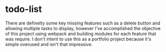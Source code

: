 # todo-list

There are definelty some key missing features such as a delete button and allowing multiple tasks to display, however I've accomplished the objective of this project using webpack and building modules for each feature that was require. I don't intent to use this as a portfolio project because it's simple overused and isn't that impressive. 